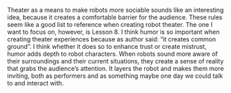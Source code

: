 Theater as a means to make robots more sociable sounds like an interesting idea, because it creates a comfortable barrier for the audience. These rules seem like a good list to reference when creating robot theater. The one I want to focus on, however, is Lesson 8. I think humor is so important when creating theater experiences because as author said: “it creates common ground”. I think whether it does so to enhance trust or create mistrust, humor adds depth to robot characters. When robots sound more aware of their surroundings and their current situations, they create a sense of reality that grabs the audience’s attention. It layers the robot and makes them more inviting, both as performers and as something maybe one day we could talk to and interact with. 
